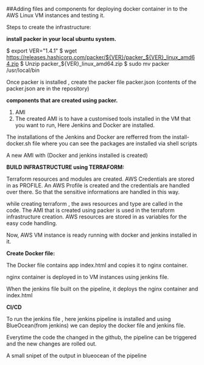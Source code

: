 ##Adding files and components for deploying docker container in to the AWS Linux VM instances and testing it.

Steps to create the infrastructure:


**install packer in your local ubuntu system.**

$ export VER="1.4.1" 
$ wget https://releases.hashicorp.com/packer/${VER}/packer_${VER}_linux_amd64.zip 
$ Unzip packer_${VER}_linux_amd64.zip 
$ sudo mv packer /usr/local/bin

Once packer is installed , create the packer file packer.json (contents of the packer.json are in the repository)

**components that are created using packer.**

1. AMI
2. The created AMI is to have a customised tools installed in the VM that you want to run, Here Jenkins and Docker are installed.

The installations of the Jenkins and Docker are refferred from the install-docker.sh file where you can see the packages are installed via shell scripts

A new AMI with (Docker and jenkins installed is created)

**BUILD INFRASTRUCTURE using TERRAFORM:**

Terraform resources and modules are created. AWS Credentials are stored in as PROFILE. An AWS Profile is created and the credentials are handled over there. So that the sensitive informations are handled in this way.

while creating terraform , the aws resources and type are called in the code. The AMI that is created using packer is used in the terraform infrastructure creation. 
AWS resources are stored in as variables for the easy code handling.

Now, AWS VM instance is ready running with docker and jenkins installed in it.

**Create Docker file:**

The Docker file contains app index.html and copies it to nginx container. 

nginx container is deployed in to VM instances using jenkins file.

When the jenkins file built on the pipeline, it deploys the nginx container and index.html 

**CI/CD**

To run the jenkins file , here jenkins pipeline is installed and using BlueOcean(from jenkins) we can deploy the docker file and jenkins file.

Everytime the code the changed in the github, the pipeline can be triggered and the new changes are rolled out.

A small snipet of the output in blueocean of the pipeline



